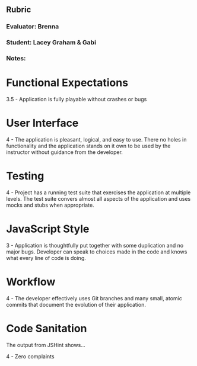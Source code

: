 ## Rubric
### Evaluator: Brenna
### Student: Lacey Graham & Gabi
### Notes:

# Functional Expectations

3.5 - Application is fully playable without crashes or bugs

# User Interface

4 - The application is pleasant, logical, and easy to use. There no holes in functionality and the application stands on it own to be used by the instructor without guidance from the developer.

# Testing

4 - Project has a running test suite that exercises the application at multiple levels. The test suite convers almost all aspects of the application and uses mocks and stubs when appropriate.

# JavaScript Style

3 - Application is thoughtfully put together with some duplication and no major bugs. Developer can speak to choices made in the code and knows what every line of code is doing.

# Workflow

4 - The developer effectively uses Git branches and many small, atomic commits that document the evolution of their application.

# Code Sanitation

The output from JSHint shows…

4 - Zero complaints
